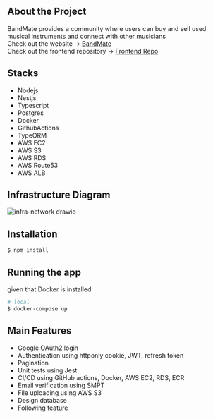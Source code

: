 

## About the Project 
BandMate provides a community where users can buy and sell used musical instruments and connect with other musicians 
<br>
Check out the website -> [BandMate](https://www.slimski.com)
<br>
Check out the frontend repository -> [Frontend Repo](https://github.com/SlimskiTheWise/Band-Mate-Client)


## Stacks
- Nodejs 
- Nestjs 
- Typescript 
- Postgres
- Docker
- GithubActions 
- TypeORM
- AWS EC2
- AWS S3
- AWS RDS
- AWS Route53
- AWS ALB

## Infrastructure Diagram
![infra-network drawio](https://github.com/SlimskiTheWise/Band-Mate/assets/87960584/1939834b-ba33-46b8-9d7d-28d7e564423d)


## Installation

```bash
$ npm install
```

## Running the app
given that Docker is installed
```bash
# local
$ docker-compose up

```

## Main Features

- Google OAuth2 login
- Authentication using httponly cookie, JWT, refresh token
- Pagination
- Unit tests using Jest
- CI/CD using GitHub actions, Docker, AWS EC2, RDS, ECR
- Email verification using SMPT 
- File uploading using AWS S3
- Design database
- Following feature 



